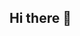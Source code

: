 ## Hi there 👋

<!--
# Welcome to My GitHub Profile 👋

Hi there! My name is Mateusz, and I'm passionate about exploring the intersection of economics, data, and technology. Here's a little about me:

🎓 **Education**: I am currently studying Economic Analytics.  
💼 **Profession**: I work in the banking sector as a Data Analyst.  
💻 **Interests**: I'm deeply interested in new technologies, coding, data science, and the stock market.  
📈 **Skills**: I work with tools and languages such as Excel, SQL, VBA, Python, and R.  
🌱 **Learning**: I enjoy seeking out new experiences and continuously learning new skills.  

Feel free to explore my repositories or reach out to collaborate on projects related to data analysis, technology, and finance.

---
📬 Let's connect!
-->
